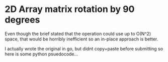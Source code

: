 # 2D Array matrix rotation by 90 degrees

Even though the brief stated that the operation could use up to O(N^2) space, that would be horribly inefficient so an in-place approach is better.

I actually wrote the original in go, but didnt copy+paste before submitting so here is some python psuedocode...
